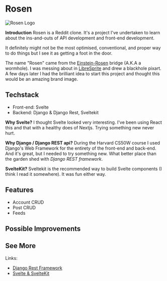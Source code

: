 ﻿# Rosen

![Rosen Logo](https://lh3.googleusercontent.com/drive-viewer/AKGpihaOnJ4p1KxPCL4FFLjWeehMHY3qF9MFiVAJGnwN1BUfnKVIL2FvMUIaKkJEMvNhuVRkVKAlyjKlfelba1R9EjPiHCzuLgT0IjA=w956-h896-rw-v1)

**Introduction**
Rosen is a Reddit clone. It's a project I've undertaken to learn about the ins-and-outs of API development and front-end development.

It definitely might not be the most optimised, conventional, and proper way to do things but I see it as getting a foot in the door.

The name "Rosen" came from the [Einstein-Rosen](https://en.wikipedia.org/wiki/Wormhole) bridge (A.K.A a wormhole). I was messing about in [LibreSprite](https://libresprite.github.io/#!/) and drew a blackhole pixart. A few days later I had the brilliant idea to start this project and thought this would be an amazing brand image.

## Techstack

- Front-end: Svelte
- Backend: Django & Django Rest, Sveltekit

**Why Svelte?**
I thought Svelte looked very interesting. I've been using React this and that with a healthy does of Nextjs. Trying something new never hurt.

**Why Django / Django REST api?**
During the Harvard CS50W course I used Django's Web Framework for the entirety of the front-end and back-end. And it's great, but I needed to try something new. What better place than the garden shed with *Django REST framework*.

**SvelteKit?**
Sveltekit is the recommended way to build Svelte components (I think I read it somewhere). It was fun either way.

## Features

- Account CRUD
- Post CRUD
- Feeds

## Possible Improvements

## See More

Links:
- [Django Rest Framework](https://www.django-rest-framework.org/)
- [Svelte & SvelteKit](https://svelte.dev/)
